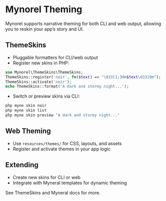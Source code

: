 # Mynorel Theming

Mynorel supports narrative theming for both CLI and web output, allowing you to reskin your app’s story and UI.

## ThemeSkins
- Pluggable formatters for CLI/web output
- Register new skins in PHP:

```php
use Mynorel\ThemeSkins\ThemeSkins;
ThemeSkins::register('noir', fn($text) => "\033[1;30m$text\033[0m");
ThemeSkins::activate('noir');
echo ThemeSkins::format('A dark and stormy night...');
```

- Switch or preview skins via CLI:
```bash
php myne skin noir
php myne skin list
php myne skin preview "A dark and stormy night..."
```

## Web Theming
- Use `resources/themes/` for CSS, layouts, and assets
- Register and activate themes in your app logic

## Extending
- Create new skins for CLI or web
- Integrate with Myneral templates for dynamic theming

See ThemeSkins and Myneral docs for more.
